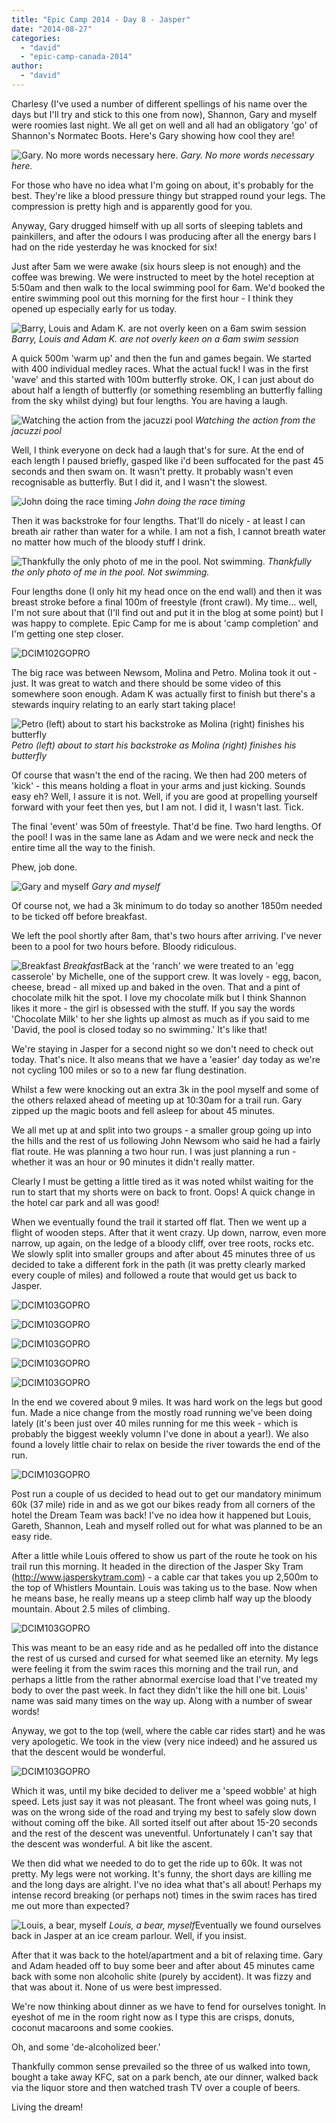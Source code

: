```yaml
---
title: "Epic Camp 2014 - Day 8 - Jasper"
date: "2014-08-27"
categories: 
  - "david"
  - "epic-camp-canada-2014"
author: 
  - "david"
---
```


Charlesy (I've used a number of different spellings of his name over the days but I'll try and stick to this one from now), Shannon, Gary and myself were roomies last night. We all get on well and all had an obligatory 'go' of Shannon's Normatec Boots. Here's Gary showing how cool they are!

![Gary. No more words necessary here.](/images/2014/20140825-gary-normatec.jpg) 
*Gary. No more words necessary here.*

For those who have no idea what I'm going on about, it's probably for the best. They're like a blood pressure thingy but strapped round your legs. The compression is pretty high and is apparently good for you.

Anyway, Gary drugged himself with up all sorts of sleeping tablets and painkillers, and after the odours I was producing after all the energy bars I had on the ride yesterday he was knocked for six!

Just after 5am we were awake (six hours sleep is not enough) and the coffee was brewing. We were instructed to meet by the hotel reception at 5:50am and then walk to the local swimming pool for 6am. We'd booked the entire swimming pool out this morning for the first hour - I think they opened up especially early for us today.

![Barry, Louis and Adam K. are not overly keen on a 6am swim session](/images/2014/20140826-5518.jpg) 
*Barry, Louis and Adam K. are not overly keen on a 6am swim session*

A quick 500m 'warm up' and then the fun and games begain. We started with 400 individual medley races. What the actual fuck! I was in the first 'wave' and this started with 100m butterfly stroke. OK, I can just about do about half a length of butterfly (or something resembling an butterfly falling from the sky whilst dying) but four lengths. You are having a laugh.

![Watching the action from the jacuzzi pool](/images/2014/20140826-0464890.jpg) 
*Watching the action from the jacuzzi pool*

Well, I think everyone on deck had a laugh that's for sure. At the end of each length I paused briefly, gasped like i'd been suffocated for the past 45 seconds and then swam on. It wasn't pretty. It probably wasn't even recognisable as butterfly. But I did it, and I wasn't the slowest.

![John doing the race timing](/images/2014/20140826-0474950.jpg) 
*John doing the race timing*

Then it was backstroke for four lengths. That'll do nicely - at least I can breath air rather than water for a while. I am not a fish, I cannot breath water no matter how much of the bloody stuff I drink.

![Thankfully the only photo of me in the pool. Not swimming.](/images/2014/20140826-0404772.jpg) 
*Thankfully the only photo of me in the pool. Not swimming.*

Four lengths done (I only hit my head once on the end wall) and then it was breast stroke before a final 100m of freestyle (front crawl). My time... well, I'm not sure about that (I'll find out and put it in the blog at some point) but I was happy to complete. Epic Camp for me is about 'camp completion' and I'm getting one step closer.

![DCIM102GOPRO](/images/2014/20140826-0424783.jpg)

The big race was between Newsom, Molina and Petro. Molina took it out - just. It was great to watch and there should be some video of this somewhere soon enough. Adam K was actually first to finish but there's a stewards inquiry relating to an early start taking place!

![Petro (left) about to start his backstroke as Molina (right) finishes his butterfly](/images/2014/20140826-0505033.jpg) 
*Petro (left) about to start his backstroke as Molina (right) finishes his butterfly*

Of course that wasn't the end of the racing. We then had 200 meters of 'kick' - this means holding a float in your arms and just kicking. Sounds easy eh? Well, I assure it is not. Well, if you are good at propelling yourself forward with your feet then yes, but I am not. I did it, I wasn't last. Tick.

The final 'event' was 50m of freestyle. That'd be fine. Two hard lengths. Of the pool! I was in the same lane as Adam and we were neck and neck the entire time all the way to the finish.

Phew, job done.

![Gary and myself](/images/2014/20140826-0464898.jpg) 
*Gary and myself*

Of course not, we had a 3k minimum to do today so another 1850m needed to be ticked off before breakfast.

We left the pool shortly after 8am, that's two hours after arriving. I've never been to a pool for two hours before. Bloody ridiculous.

![Breakfast](/images/2014/20140826-5522.jpg) 
*Breakfast*Back at the 'ranch' we were treated to an 'egg casserole' by Michelle, one of the support crew. It was lovely - egg, bacon, cheese, bread - all mixed up and baked in the oven. That and a pint of chocolate milk hit the spot. I love my chocolate milk but I think Shannon likes it more - the girl is obsessed with the stuff. If you say the words 'Chocolate Milk' to her she lights up almost as much as if you said to me 'David, the pool is closed today so no swimming.' It's like that!

We're staying in Jasper for a second night so we don't need to check out today. That's nice. It also means that we have a 'easier' day today as we're not cycling 100 miles or so to a new far flung destination.

Whilst a few were knocking out an extra 3k in the pool myself and some of the others relaxed ahead of meeting up at 10:30am for a trail run. Gary zipped up the magic boots and fell asleep for about 45 minutes.

We all met up at and split into two groups - a smaller group going up into the hills and the rest of us following John Newsom who said he had a fairly flat route. He was planning a two hour run. I was just planning a run - whether it was an hour or 90 minutes it didn't really matter.

Clearly I must be getting a little tired as it was noted whilst waiting for the run to start that my shorts were on back to front. Oops! A quick change in the hotel car park and all was good!

When we eventually found the trail it started off flat. Then we went up a flight of wooden steps. After that it went crazy. Up down, narrow, even more narrow, up again, on the ledge of a bloody cliff, over tree roots, rocks etc. We slowly split into smaller groups and after about 45 minutes three of us decided to take a different fork in the path (it was pretty clearly marked every couple of miles) and followed a route that would get us back to Jasper.

![DCIM103GOPRO](/images/2014/20140826-00651171.jpg)

![DCIM103GOPRO](/images/2014/20140826-0085182.jpg)

![DCIM103GOPRO](/images/2014/20140826-0135242.jpg)

![DCIM103GOPRO](/images/2014/20140826-0155288.jpg)

![DCIM103GOPRO](/images/2014/20140826-0165304.jpg)

In the end we covered about 9 miles. It was hard work on the legs but good fun. Made a nice change from the mostly road running we've been doing lately (it's been just over 40 miles running for me this week - which is probably the biggest weekly volumn I've done in about a year!). We also found a lovely little chair to relax on beside the river towards the end of the run.

![DCIM103GOPRO](/images/2014/20140826-0175336.jpg)

Post run a couple of us decided to head out to get our mandatory minimum 60k (37 mile) ride in and as we got our bikes ready from all corners of the hotel the Dream Team was back! I've no idea how it happened but Louis, Gareth, Shannon, Leah and myself rolled out for what was planned to be an easy ride.

After a little while Louis offered to show us part of the route he took on his trail run this morning. It headed in the direction of the Jasper Sky Tram (http://www.jasperskytram.com) - a cable car that takes you up 2,500m to the top of Whistlers Mountain. Louis was taking us to the base. Now when he means base, he really means up a steep climb half way up the bloody mountain. About 2.5 miles of climbing.

![DCIM103GOPRO](/images/2014/20140826-0195385.jpg)

This was meant to be an easy ride and as he pedalled off into the distance the rest of us cursed and cursed for what seemed like an eternity. My legs were feeling it from the swim races this morning and the trail run, and perhaps a little from the rather abnormal exercise load that I've treated my body to over the past week. In fact they didn't like the hill one bit. Louis' name was said many times on the way up. Along with a number of swear words!

Anyway, we got to the top (well, where the cable car rides start) and he was very apologetic. We took in the view (very nice indeed) and he assured us that the descent would be wonderful.

![DCIM103GOPRO](/images/2014/20140826-0205404.jpg)

Which it was, until my bike decided to deliver me a 'speed wobble' at high speed. Lets just say it was not pleasant. The front wheel was going nuts, I was on the wrong side of the road and trying my best to safely slow down without coming off the bike. All sorted itself out after about 15-20 seconds and the rest of the descent was uneventful. Unfortunately I can't say that the descent was wonderful. A bit like the ascent.

We then did what we needed to do to get the ride up to 60k. It was not pretty. My legs were not working. It's funny, the short days are killing me and the long days are alright. I've no idea what that's all about! Perhaps my intense record breaking (or perhaps not) times in the swim races has tired me out more than expected?

![Louis, a bear, myself](/images/2014/20140826-ice-cream.jpg) 
*Louis, a bear, myself*Eventually we found ourselves back in Jasper at an ice cream parlour. Well, if you insist.

After that it was back to the hotel/apartment and a bit of relaxing time. Gary and Adam headed off to buy some beer and after about 45 minutes came back with some non alcoholic shite (purely by accident). It was fizzy and that was about it. None of us were best impressed.

We're now thinking about dinner as we have to fend for ourselves tonight. In eyeshot of me in the room right now as I type this are crisps, donuts, coconut macaroons and some cookies.

Oh, and some 'de-alcoholized beer.'

Thankfully common sense prevailed so the three of us walked into town, bought a take away KFC, sat on a park bench, ate our dinner, walked back via the liquor store and then watched trash TV over a couple of beers.

Living the dream!
